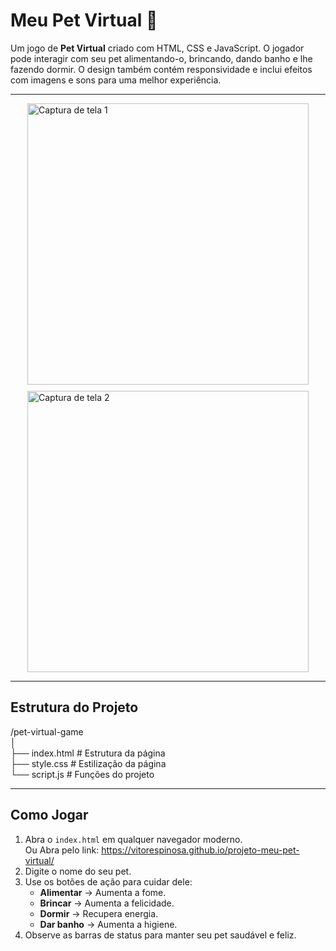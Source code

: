 # Meu Pet Virtual 🐶

Um jogo de **Pet Virtual** criado com HTML, CSS e JavaScript. O jogador pode interagir com seu pet alimentando-o, brincando, dando banho e lhe fazendo dormir. O design também contém responsividade e inclui efeitos com imagens e sons para uma melhor experiência.

---

<div style="display: flex; gap: 10px; justify-content: center; flex-wrap: wrap;">
  <img src="https://github.com/user-attachments/assets/107e2c09-3754-40cf-8676-6a98ecaee237" alt="Captura de tela 1" width="450" />
  <img src="https://github.com/user-attachments/assets/b3dfba7f-5959-4efb-8e5f-9c88398e0f78" alt="Captura de tela 2" width="450" />
</div>

---

## Estrutura do Projeto

/pet-virtual-game <br>
│ <br>
├── index.html # Estrutura da página <br>
├── style.css # Estilização da página <br>
└── script.js # Funções do projeto <br>

---

## Como Jogar

1. Abra o `index.html` em qualquer navegador moderno. <br>
Ou Abra pelo link: https://vitorespinosa.github.io/projeto-meu-pet-virtual/
2. Digite o nome do seu pet.
3. Use os botões de ação para cuidar dele:
   - **Alimentar** → Aumenta a fome.
   - **Brincar** → Aumenta a felicidade.
   - **Dormir** → Recupera energia.
   - **Dar banho** → Aumenta a higiene.
4. Observe as barras de status para manter seu pet saudável e feliz.

